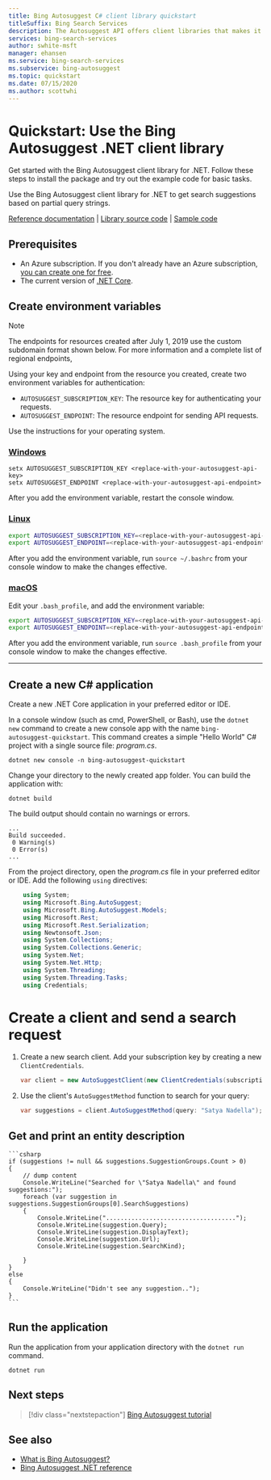 ```yaml
---
title: Bing Autosuggest C# client library quickstart 
titleSuffix: Bing Search Services
description: The Autosuggest API offers client libraries that makes it easy to integrate search capabilities into your applications. Use this C# quickstart to send a partial search term and get back suggested terms.
services: bing-search-services
author: swhite-msft
manager: ehansen
ms.service: bing-search-services
ms.subservice: bing-autosuggest
ms.topic: quickstart
ms.date: 07/15/2020
ms.author: scottwhi
---
```


# Quickstart: Use the Bing Autosuggest .NET client library

Get started with the Bing Autosuggest client library for .NET. Follow these steps to install the package and try out the example code for basic tasks.

Use the Bing Autosuggest client library for .NET to get search suggestions based on partial query strings.

[Reference documentation](https://docs.microsoft.com/en-us/bing/search-apis/bing-autosuggest/overview) | [Library source code](https://github.com/microsoft/bing-search-sdk-for-net/tree/main/sdk/AutoSuggest) | [Sample code](https://github.com/microsoft/bing-search-sdk-for-net/tree/main/samples/BingSearchSamples/BingAutoSuggest)

## Prerequisites

* An Azure subscription. If you don't already have an Azure subscription, [you can create one for free](https://azure.microsoft.com/free/).
* The current version of [.NET Core](https://dotnet.microsoft.com/download/dotnet-core).

<!--
[!INCLUDE [bing-autosuggest-signup-requirements](../../../../includes/bing-autosuggest-signup-requirements.md)]
-->

## Create environment variables

>[!NOTE]
> The endpoints for resources created after July 1, 2019 use the custom subdomain format shown below. For more information and a complete list of regional endpoints,

Using your key and endpoint from the resource you created, create two environment variables for authentication:
<!-- replace the below variable names with the names expected in the code sample.-->
* `AUTOSUGGEST_SUBSCRIPTION_KEY`: The resource key for authenticating your requests.
* `AUTOSUGGEST_ENDPOINT`: The resource endpoint for sending API requests.  

Use the instructions for your operating system.
<!-- replace the below endpoint and key examples -->
### [Windows](#tab/windows)

```console
setx AUTOSUGGEST_SUBSCRIPTION_KEY <replace-with-your-autosuggest-api-key>
setx AUTOSUGGEST_ENDPOINT <replace-with-your-autosuggest-api-endpoint>
```

After you add the environment variable, restart the console window.

### [Linux](#tab/linux)

```bash
export AUTOSUGGEST_SUBSCRIPTION_KEY=<replace-with-your-autosuggest-api-key>
export AUTOSUGGEST_ENDPOINT=<replace-with-your-autosuggest-api-endpoint>
```

After you add the environment variable, run `source ~/.bashrc` from your console window to make the changes effective.

### [macOS](#tab/unix)

Edit your `.bash_profile`, and add the environment variable:

```bash
export AUTOSUGGEST_SUBSCRIPTION_KEY=<replace-with-your-autosuggest-api-key>
export AUTOSUGGEST_ENDPOINT=<replace-with-your-autosuggest-api-endpoint>
```

After you add the environment variable, run `source .bash_profile` from your console window to make the changes effective.
***

## Create a new C# application

Create a new .NET Core application in your preferred editor or IDE. 

In a console window (such as cmd, PowerShell, or Bash), use the `dotnet new` command to create a new console app with the name `bing-autosuggest-quickstart`. This command creates a simple "Hello World" C# project with a single source file: *program.cs*. 

```console
dotnet new console -n bing-autosuggest-quickstart
```

Change your directory to the newly created app folder. You can build the application with:

```console
dotnet build
```

The build output should contain no warnings or errors. 

```console
...
Build succeeded.
 0 Warning(s)
 0 Error(s)
...
```

From the project directory, open the *program.cs* file in your preferred editor or IDE. Add the following `using` directives:

```csharp
    using System;
    using Microsoft.Bing.AutoSuggest;
    using Microsoft.Bing.AutoSuggest.Models;
    using Microsoft.Rest;
    using Microsoft.Rest.Serialization;
    using Newtonsoft.Json;
    using System.Collections;
    using System.Collections.Generic;
    using System.Net;
    using System.Net.Http;
    using System.Threading;
    using System.Threading.Tasks;
    using Credentials;
```


# Create a client and send a search request

1. Create a new search client. Add your subscription key by creating a new `ClientCredentials`.

    ```csharp
    var client = new AutoSuggestClient(new ClientCredentials(subscriptionKey));
    ```

1. Use the client's `AutoSuggestMethod` function to search for your query:
    
    ```csharp
    var suggestions = client.AutoSuggestMethod(query: "Satya Nadella");
    ```

## Get and print an entity description



    ```csharp
    if (suggestions != null && suggestions.SuggestionGroups.Count > 0)
    {
        // dump content
        Console.WriteLine("Searched for \"Satya Nadella\" and found suggestions:");
        foreach (var suggestion in suggestions.SuggestionGroups[0].SearchSuggestions)
        {
            Console.WriteLine("....................................");
            Console.WriteLine(suggestion.Query);
            Console.WriteLine(suggestion.DisplayText);
            Console.WriteLine(suggestion.Url);
            Console.WriteLine(suggestion.SearchKind);
            
        }
    }
    else
    {
        Console.WriteLine("Didn't see any suggestion..");
    }
    ```




## Run the application

Run the application from your application directory with the `dotnet run` command.

```dotnet
dotnet run
```


## Next steps

> [!div class="nextstepaction"]
> [Bing Autosuggest tutorial](../../tutorial/autosuggest.md)

## See also

- [What is Bing Autosuggest?](../../overview.md)
- [Bing Autosuggest .NET reference](https://github.com/microsoft/bing-search-sdk-for-net/tree/main/sdk/AutoSuggest)
